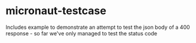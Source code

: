 # micronaut-testcase

Includes example to demonstrate an attempt to test the json body of a 400 response - so far we've only managed to test the status code
